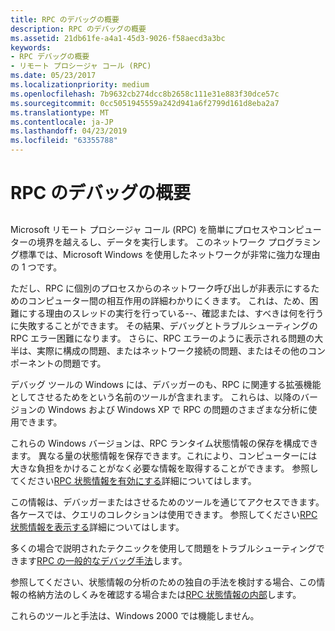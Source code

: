 ```yaml
---
title: RPC のデバッグの概要
description: RPC のデバッグの概要
ms.assetid: 21db61fe-a4a1-45d3-9026-f58aecd3a3bc
keywords:
- RPC デバッグの概要
- リモート プロシージャ コール (RPC)
ms.date: 05/23/2017
ms.localizationpriority: medium
ms.openlocfilehash: 7b9632cb274dcc8b2658c111e31e883f30dce57c
ms.sourcegitcommit: 0cc5051945559a242d941a6f2799d161d8eba2a7
ms.translationtype: MT
ms.contentlocale: ja-JP
ms.lasthandoff: 04/23/2019
ms.locfileid: "63355788"
---
```

# <a name="overview-of-rpc-debugging"></a>RPC のデバッグの概要


## <span id="ddk_overview_of_rpc_debugging_dbg"></span><span id="DDK_OVERVIEW_OF_RPC_DEBUGGING_DBG"></span>


Microsoft リモート プロシージャ コール (RPC) を簡単にプロセスやコンピューターの境界を越えるし、データを実行します。 このネットワーク プログラミング標準では、Microsoft Windows を使用したネットワークが非常に強力な理由の 1 つです。

ただし、RPC に個別のプロセスからのネットワーク呼び出しが非表示にするためのコンピューター間の相互作用の詳細わかりにくきます。 これは、ため、困難にする理由のスレッドの実行を行っている--、確認または、すべきは何を行うに失敗することができます。 その結果、デバッグとトラブルシューティングの RPC エラー困難になります。 さらに、RPC エラーのように表示される問題の大半は、実際に構成の問題、またはネットワーク接続の問題、またはその他のコンポーネントの問題です。

デバッグ ツールの Windows には、デバッガーのも、RPC に関連する拡張機能としてさせるためをという名前のツールが含まれます。 これらは、以降のバージョンの Windows および Windows XP で RPC の問題のさまざまな分析に使用できます。

これらの Windows バージョンは、RPC ランタイム状態情報の保存を構成できます。 異なる量の状態情報を保存できます。これにより、コンピューターには大きな負担をかけることがなく必要な情報を取得することができます。 参照してください[RPC 状態情報を有効にする](enabling-rpc-state-information.md)詳細についてはします。

この情報は、デバッガーまたはさせるためのツールを通じてアクセスできます。 各ケースでは、クエリのコレクションは使用できます。 参照してください[RPC 状態情報を表示する](displaying-rpc-state-information.md)詳細についてはします。

多くの場合で説明されたテクニックを使用して問題をトラブルシューティングできます[RPC の一般的なデバッグ手法](common-rpc-debugging-techniques.md)します。

参照してください、状態情報の分析のための独自の手法を検討する場合、この情報の格納方法のしくみを確認する場合または[RPC 状態情報の内部](rpc-state-information-internals.md)します。

これらのツールと手法は、Windows 2000 では機能しません。

 

 





